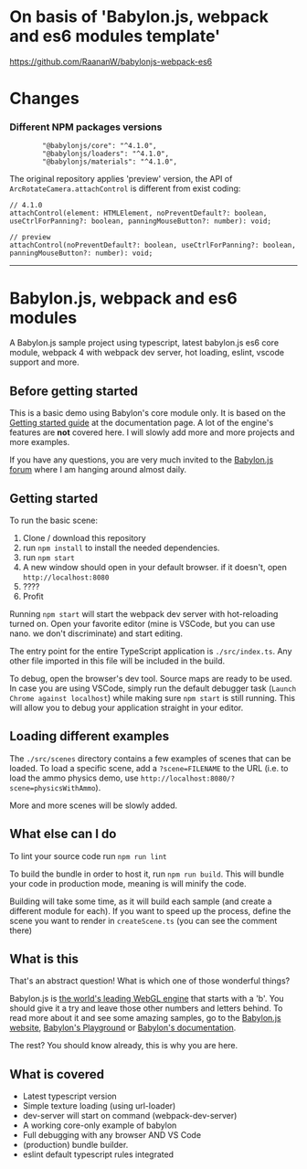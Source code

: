 # On basis of 'Babylon.js, webpack and es6 modules template'
https://github.com/RaananW/babylonjs-webpack-es6

# Changes
### Different NPM packages versions
```
        "@babylonjs/core": "^4.1.0",
        "@babylonjs/loaders": "^4.1.0",
        "@babylonjs/materials": "^4.1.0",
```
The original repository applies 'preview' version, the API of `ArcRotateCamera.attachControl` is different from
exist coding:
```
// 4.1.0
attachControl(element: HTMLElement, noPreventDefault?: boolean, useCtrlForPanning?: boolean, panningMouseButton?: number): void;

// preview
attachControl(noPreventDefault?: boolean, useCtrlForPanning?: boolean, panningMouseButton?: number): void;
```
----------

# Babylon.js, webpack and es6 modules

A Babylon.js sample project using typescript, latest babylon.js es6 core module, webpack 4 with webpack dev server, hot loading, eslint, vscode support and more.

## Before getting started

This is a basic demo using Babylon's core module only. It is based on the [Getting started guide](https://doc.babylonjs.com/) at the documentation page. A lot of the engine's features are **not** covered here. I will slowly add more and more projects and more examples.

If you have any questions, you are very much invited to the [Babylon.js forum](https://forum.babylonjs.com) where I am hanging around almost daily.

## Getting started

To run the basic scene:

1. Clone / download this repository
2. run `npm install` to install the needed dependencies.
3. run `npm start`
4. A new window should open in your default browser. if it doesn't, open `http://localhost:8080`
5. ????
6. Profit

Running `npm start` will start the webpack dev server with hot-reloading turned on. Open your favorite editor (mine is VSCode, but you can use nano. we don't discriminate) and start editing.

The entry point for the entire TypeScript application is `./src/index.ts`. Any other file imported in this file will be included in the build.

To debug, open the browser's dev tool. Source maps are ready to be used. In case you are using VSCode, simply run the default debugger task (`Launch Chrome against localhost`) while making sure `npm start` is still running. This will allow you to debug your application straight in your editor.

## Loading different examples

The `./src/scenes` directory contains a few examples of scenes that can be loaded. To load a specific scene, add a `?scene=FILENAME` to the URL (i.e. to load the ammo physics demo, use `http://localhost:8080/?scene=physicsWithAmmo`).

More and more scenes will be slowly added.

## What else can I do

To lint your source code run `npm run lint`

To build the bundle in order to host it, run `npm run build`. This will bundle your code in production mode, meaning is will minify the code.

Building will take some time, as it will build each sample (and create a different module for each). If you want to speed up the process, define the scene you want to render in `createScene.ts` (you can see the comment there)

## What is this

That's an abstract question! What is which one of those wonderful things?

Babylon.js is [the world's leading WebGL engine](https://babylonjs.com) that starts with a 'b'. You should give it a try and leave those other numbers and letters behind. To read more about it and see some amazing samples, go to the [Babylon.js website](https://babylonjs.com), [Babylon's Playground](https://playground.babylonjs.com) or [Babylon's documentation](https://doc.babylonjs.com).

The rest? You should know already, this is why you are here.

## What is covered

- Latest typescript version
- Simple texture loading (using url-loader)
- dev-server will start on command (webpack-dev-server)
- A working core-only example of babylon
- Full debugging with any browser AND VS Code
- (production) bundle builder.
- eslint default typescript rules integrated

